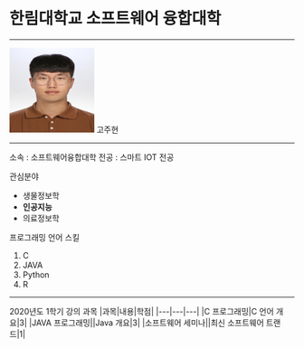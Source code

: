 # 한림대학교 소프트웨어 융합대학
---
<img src = KakaoTalk_20200820_134435662.jpg height = 150 width = 150>
고주현

---

소속 : 소프트웨어융합대학
전공 : 스마트 IOT 전공


관심분야
* 생물정보학
* **인공지능**
* 의료정보학

프로그래밍 언어 스킬
1. C
2. JAVA
3. Python
4. R

---------------------------

2020년도 1학기 강의 과목
|과목|내용|학점|
|---|---|---|
|C 프로그래밍|C 언어 개요|3|
|JAVA 프로그래밍||Java 개요|3|
|소프트웨어 세미나||최신 소프트웨어 트랜드|1|
